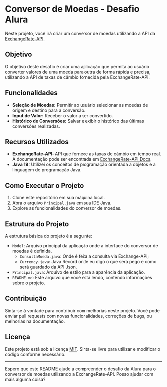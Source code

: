 # Conversor de Moedas - Desafio Alura

Neste projeto, você irá criar um conversor de moedas utilizando a API da [ExchangeRate-API](https://app.exchangerate-api.com/).

## Objetivo

O objetivo deste desafio é criar uma aplicação que permita ao usuário converter valores de uma moeda para outra de forma rápida e precisa, utilizando a API de taxas de câmbio fornecida pela ExchangeRate-API.

## Funcionalidades

- **Seleção de Moedas:** Permitir ao usuário selecionar as moedas de origem e destino para a conversão.
- **Input de Valor:** Receber o valor a ser convertido.
- **Histórico de Conversões:** Salvar e exibir o histórico das últimas conversões realizadas.

## Recursos Utilizados

- **ExchangeRate-API:** API que fornece as taxas de câmbio em tempo real. A documentação pode ser encontrada em [ExchangeRate-API Docs](https://www.exchangerate-api.com/docs).
- **Java 19:** Utilizei os conceitos de programação orientada a objetos e a linguagem de programação Java.

## Como Executar o Projeto

1. Clone este repositório em sua máquina local.
2. Abra o arquivo `Principal.java` em sua IDE Java.
3. Explore as funcionalidades do conversor de moedas.

## Estrutura do Projeto

A estrutura básica do projeto é a seguinte:

- `Model`: Arquivo principal da aplicação onde a interface do conversor de moedas é definida.
  - `ConsultaMoeda.java`: Onde é feita a consulta via Exchange-API;
  - `Currency.java`: Java Record onde eu digo o que será pego e como será guardado da API Json.
- `Principal.java`: Arquivo de estilo para a aparência da aplicação.
- `README.md`: Este arquivo que você está lendo, contendo informações sobre o projeto.

## Contribuição

Sinta-se à vontade para contribuir com melhorias neste projeto. Você pode enviar pull requests com novas funcionalidades, correções de bugs, ou melhorias na documentação.

## Licença

Este projeto está sob a licença [MIT](https://opensource.org/licenses/MIT). Sinta-se livre para utilizar e modificar o código conforme necessário.

---

Espero que este README ajude a compreender o desafio da Alura para o conversor de moedas utilizando a ExchangeRate-API. Posso ajudar com mais alguma coisa?
